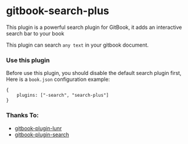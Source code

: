 # gitbook-search-plus

This plugin is a powerful search plugin for GitBook, it adds an interactive search bar to your book

This plugin can search `any text` in your gitbook document.

### Use this plugin

 Before use this plugin, you should disable the default search plugin first, 
 Here is a `book.json` configuration example:

```
{
    plugins: ["-search", "search-plus"]
}
```

### Thanks To:

* [gitbook-plugin-lunr](https://github.com/GitbookIO/plugin-lunr)
* [gitbook-plugin-search](https://github.com/GitbookIO/plugin-search)


